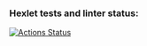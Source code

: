 ### Hexlet tests and linter status:
[![Actions Status](https://github.com/Saidx414/flask-project-51/actions/workflows/hexlet-check.yml/badge.svg)](https://github.com/Saidx414/flask-project-51/actions)
